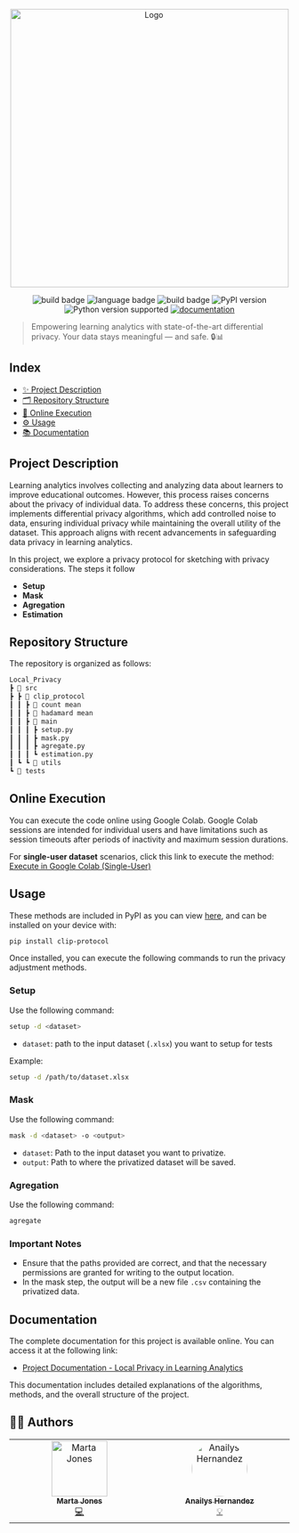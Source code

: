<p align="center"> <img src="https://github.com/user-attachments/assets/f5f65605-55bd-4f4e-aaa3-29e9a3222057" alt="Logo" width="500"> </p>
<p align="center">
<img src="https://badgen.net/badge/license/MIT/orange?icon=github" alt="build badge">
<img src="https://badgen.net/badge/language/Python/yellow" alt="language badge">
<img src="https://badgen.net/badge/build/passing/green?icon=githubactions" alt="build badge">
<img src="https://badgen.net/pypi/v/clip-protocol" alt="PyPI version">
<img src="https://img.shields.io/pypi/pyversions/clip-protocol?color=red" alt="Python version supported">
<a href="https://martaajonees.github.io/Local_Privacy/src.html">
  <img src="https://img.shields.io/badge/docs-online-blueviolet" alt="documentation">
</a>
</p>

> Empowering learning analytics with state-of-the-art differential privacy. 
> Your data stays meaningful — and safe. 🔒📊


## Index
* [✨ Project Description](#project-description)
* [🗂 Repository Structure](#repository-structure)
* [🚀 Online Execution](#online-execution)
* [⚙️ Usage](#usage)
* [📚 Documentation](#documentation)

## Project Description
Learning analytics involves collecting and analyzing data about learners to improve educational outcomes. However, this process raises concerns about the privacy of individual data. To address these concerns, this project implements differential privacy algorithms, which add controlled noise to data, ensuring individual privacy while maintaining the overall utility of the dataset. This approach aligns with recent advancements in safeguarding data privacy in learning analytics. 

In this project, we explore a privacy protocol for sketching with privacy considerations. The steps it follow

* **Setup**
* **Mask**
* **Agregation**
* **Estimation**

## Repository Structure
The repository is organized as follows:
```sh
Local_Privacy
┣ 📂 src
┣ ┣ 📂 clip_protocol
┃ ┃ ┣ 📂 count mean
┃ ┃ ┣ 📂 hadamard mean
┃ ┃ ┣ 📂 main
┃ ┃ ┃ ┣ setup.py
┃ ┃ ┃ ┣ mask.py
┃ ┃ ┃ ┣ agregate.py
┃ ┃ ┃ ┗ estimation.py
┃ ┗ ┗ 📂 utils
┗ 📂 tests
```
## Online Execution
You can execute the code online using Google Colab. Google Colab sessions are intended for individual users and have limitations such as session timeouts after periods of inactivity and maximum session durations. 

For **single-user dataset** scenarios, click this link to execute the method: [Execute in Google Colab (Single-User)](https://colab.research.google.com/drive/1dY1OSfRECHFBFYaX_5ToZy-KynjT_0z0?usp=sharing)

## Usage 
These methods are included in PyPI as you can view [here](https://pypi.org/project/clip-protocol/), and can be installed on your device with:
```sh
pip install clip-protocol
```
Once installed, you can execute the following commands to run the privacy adjustment methods.
### Setup
Use the following command:
```sh
setup -d <dataset>
```
- `dataset`: path to the input dataset (`.xlsx`) you want to setup for tests

Example:
```sh
setup -d /path/to/dataset.xlsx
```
### Mask
Use the following command:
```sh
mask -d <dataset> -o <output>
```
- `dataset`: Path to the input dataset you want to privatize.
- `output`: Path to where the privatized dataset will be saved.
### Agregation
Use the following command:
```sh
agregate
```
### 
### Important Notes
- Ensure that the paths provided are correct, and that the necessary permissions are granted for writing to the output location.
- In the mask step, the output will be a new file `.csv` containing the privatized data.
  
## Documentation
The complete documentation for this project is available online. You can access it at the following link:
- [Project Documentation - Local Privacy in Learning Analytics](https://martaajonees.github.io/Local_Privacy/)

This documentation includes detailed explanations of the algorithms, methods, and the overall structure of the project.

## 👩‍💻 Authors
<!-- prettier-ignore-start -->
<!-- markdownlint-disable -->
<table>
  <tbody>
    <tr>
      <td align="center" valign="top" width="14.28%"><a href="https://github.com/martaajonees"><img src="https://avatars.githubusercontent.com/u/100365874?v=4?s=100" width="100px;" alt="Marta Jones"/><br /><sub><b>Marta Jones</b></sub></a><br /><a href="https://github.com/martaajonees/Local_Privacy/commits?author=martaajonees" title="Code">💻</a></td>
       <td align="center" valign="top" width="14.28%"><a href="https://github.com/ichi91"><img src="https://avatars.githubusercontent.com/u/41892183?v=4?s=100" width="100px;" alt="Anailys Hernandez" style="border-radius: 50%"/><br /><sub><b>Anailys Hernandez</b></sub></a><br /><a href="https://github.com/ichi91/Local_Privacy/commits?author=ichi91" title="Method Designer">💡</a></td>
    </tr>
     
  </tbody>
</table>

<!-- markdownlint-restore -->
<!-- prettier-ignore-end -->

<!-- ALL-CONTRIBUTORS-LIST:END -->

